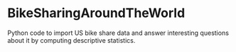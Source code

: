 # BikeSharingAroundTheWorld
Python code to import US bike share data and answer interesting questions about it by computing descriptive statistics.
